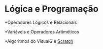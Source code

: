 # Lógica e Programação

*Operadores Lógicos e Relacionais

*Variáveis e Operadores Aritméticos

*Algoritmos do VisualG e [Scratch](https://scratch.mit.edu/users/LuizSL/)
